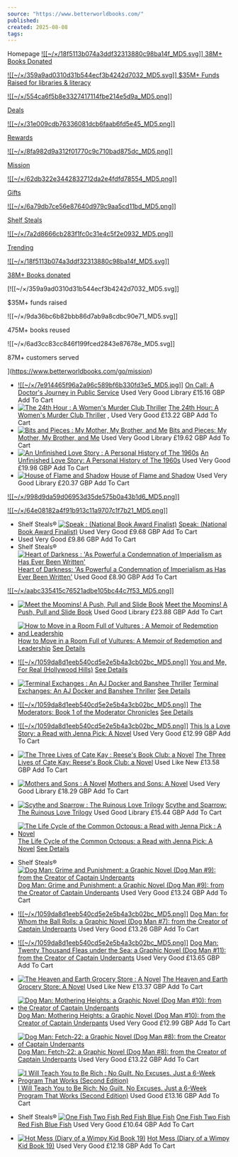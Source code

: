 ```yaml
---
source: "https://www.betterworldbooks.com/"
published:
created: 2025-08-08
tags:
---
```


Homepage [![[~/×/18f5113b074a3ddf32313880c98ba14f_MD5.svg]] 38M+ Books Donated](https://www.betterworldbooks.com/go/mission)

 [![[~/×/359a9ad0310d31b544ecf3b4242d7032_MD5.svg]] $35M+ Funds Raised for libraries & literacy](https://www.betterworldbooks.com/go/mission)

[![[~/×/554ca6f5b8e3327417114fbe214e5d9a_MD5.png]]  
](https://www.betterworldbooks.com/go/deals)

[Deals](https://www.betterworldbooks.com/go/deals)

[![[~/×/31e009cdb76336081dcb6faab6fd5e45_MD5.png]]  
](https://www.betterworldbooks.com/rewards)

[Rewards](https://www.betterworldbooks.com/rewards)

[![[~/×/8fa982d9a312f01770c9c710bad875dc_MD5.png]]  
](https://www.betterworldbooks.com/go/mission)

[Mission](https://www.betterworldbooks.com/go/mission)

[![[~/×/62db322e3442832712da2e4fdfd78554_MD5.png]]  
](https://www.betterworldbooks.com/GiftCertificate)

[Gifts](https://www.betterworldbooks.com/GiftCertificate)

[![[~/×/6a79db7ce56e87640d979c9aa5cd11bd_MD5.png]]  
](https://www.betterworldbooks.com/explore/shelf_steals)

[Shelf Steals](https://www.betterworldbooks.com/explore/shelf_steals)

[![[~/×/7a2d8666cb283f1fc0c31e4c5f2e0932_MD5.png]]  
](https://www.betterworldbooks.com/explore/trending_titles)

[Trending](https://www.betterworldbooks.com/explore/trending_titles)

[![[~/×/18f5113b074a3ddf32313880c98ba14f_MD5.svg]]](https://www.betterworldbooks.com/go/mission)

[38M+ Books donated](https://www.betterworldbooks.com/go/mission)

[![[~/×/359a9ad0310d31b544ecf3b4242d7032_MD5.svg]]

$35M+ funds raised

![[~/×/9da36bc6b82bbb86d7ab9a8cdbc90e71_MD5.svg]]

475M+ books reused

![[~/×/6ad3cc83cc846f199fced2843e87678e_MD5.svg]]

87M+ customers served

](https://www.betterworldbooks.com/go/mission)

- [![[~/×/7e914465f96a2a96c589bf6b330fd3e5_MD5.jpg]]](https://www.betterworldbooks.com/product/detail/on-call-a-doctor-s-journey-in-public-service-9780593657478)
	[On Call: A Doctor's Journey in Public Service](https://www.betterworldbooks.com/product/detail/on-call-a-doctor-s-journey-in-public-service-9780593657478)
	Used Very Good Library
	£15.16 GBP
	Add To Cart
- [![The 24th Hour : A Women's Murder Club Thriller](https://www.betterworldbooks.com/images/products/imageless-placeholder.png)](https://www.betterworldbooks.com/product/detail/the-24th-hour-a-women-s-murder-club-thriller-9780316403085)
	[The 24th Hour: A Women's Murder Club Thriller](https://www.betterworldbooks.com/product/detail/the-24th-hour-a-women-s-murder-club-thriller-9780316403085)
	,
	Used Very Good
	£13.22 GBP
	Add To Cart
- [![Bits and Pieces : My Mother, My Brother, and Me](https://www.betterworldbooks.com/images/products/imageless-placeholder.png)](https://www.betterworldbooks.com/product/detail/bits-and-pieces-my-mother-my-brother-and-me-9798200920235)
	[Bits and Pieces: My Mother, My Brother, and Me](https://www.betterworldbooks.com/product/detail/bits-and-pieces-my-mother-my-brother-and-me-9798200920235)
	Used Very Good Library
	£19.62 GBP
	Add To Cart
- [![An Unfinished Love Story : A Personal History of The 1960s](https://www.betterworldbooks.com/images/products/imageless-placeholder.png)](https://www.betterworldbooks.com/product/detail/an-unfinished-love-story-a-personal-history-of-the-1960s-9781982108663)
	[An Unfinished Love Story: A Personal History of The 1960s](https://www.betterworldbooks.com/product/detail/an-unfinished-love-story-a-personal-history-of-the-1960s-9781982108663)
	Used Very Good
	£19.98 GBP
	Add To Cart
- [![House of Flame and Shadow](https://www.betterworldbooks.com/images/products/imageless-placeholder.png)](https://www.betterworldbooks.com/product/detail/house-of-flame-and-shadow-9781635574104)
	[House of Flame and Shadow](https://www.betterworldbooks.com/product/detail/house-of-flame-and-shadow-9781635574104)
	Used Very Good Library
	£20.37 GBP
	Add To Cart

[![[~/×/998d9da59d06953d35de575b0a43b1d6_MD5.png]]](https://www.betterworldbooks.com/explore/Summer_Reading)

[![[~/×/64e08182a4f91b913c11a9707c1f7b21_MD5.png]]](https://www.betterworldbooks.com/explore/back_to_school)

- Shelf Steals®
	[![Speak : (National Book Award Finalist)](https://www.betterworldbooks.com/images/products/imageless-placeholder.png)](https://www.betterworldbooks.com/product/detail/speak-national-book-award-finalist-9780312674397)
	[Speak: (National Book Award Finalist)](https://www.betterworldbooks.com/product/detail/speak-national-book-award-finalist-9780312674397)
	Used Very Good
	£9.68 GBP
	Add To Cart
- Used Very Good
	£9.86 GBP
	Add To Cart
- Shelf Steals®
	[![Heart of Darkness : 'As Powerful a Condemnation of Imperialism as Has Ever Been Written'](https://www.betterworldbooks.com/images/products/imageless-placeholder.png)](https://www.betterworldbooks.com/product/detail/heart-of-darkness-as-powerful-a-condemnation-of-imperialism-as-has-ever-been-written-9780486264646)
	[Heart of Darkness: 'As Powerful a Condemnation of Imperialism as Has Ever Been Written'](https://www.betterworldbooks.com/product/detail/heart-of-darkness-as-powerful-a-condemnation-of-imperialism-as-has-ever-been-written-9780486264646)
	Used Good
	£8.90 GBP
	Add To Cart

[![[~/×/aabc335415c76521adbe105bc44c7f53_MD5.png]]](https://www.betterworldbooks.com/explore/shelf_steals)

- [![Meet the Moomins! A Push, Pull and Slide Book](https://www.betterworldbooks.com/images/products/imageless-placeholder.png)](https://www.betterworldbooks.com/product/detail/meet-the-moomins-a-push-pull-and-slide-book-9781529054125)
	[Meet the Moomins! A Push, Pull and Slide Book](https://www.betterworldbooks.com/product/detail/meet-the-moomins-a-push-pull-and-slide-book-9781529054125)
	Used Good Library
	£23.88 GBP
	Add To Cart
- [![How to Move in a Room Full of Vultures : A Memoir of Redemption and Leadership](https://www.betterworldbooks.com/images/products/imageless-placeholder.png)](https://www.betterworldbooks.com/product/detail/how-to-move-in-a-room-full-of-vultures-a-memoir-of-redemption-and-leadership-9798998897511)
	[How to Move in a Room Full of Vultures: A Memoir of Redemption and Leadership](https://www.betterworldbooks.com/product/detail/how-to-move-in-a-room-full-of-vultures-a-memoir-of-redemption-and-leadership-9798998897511)
	[See Details](https://www.betterworldbooks.com/product/detail/how-to-move-in-a-room-full-of-vultures-a-memoir-of-redemption-and-leadership-9798998897511)
- [![[~/×/1059da8d1eeb540cd5e2e5b4a3cb02bc_MD5.png]]](https://www.betterworldbooks.com/product/detail/you-and-me-for-real-hollywood-hills-9798992335118)
	[You and Me, For Real (Hollywood Hills)](https://www.betterworldbooks.com/product/detail/you-and-me-for-real-hollywood-hills-9798992335118)
	[See Details](https://www.betterworldbooks.com/product/detail/you-and-me-for-real-hollywood-hills-9798992335118)
- [![Terminal Exchanges : An AJ Docker and Banshee Thriller](https://www.betterworldbooks.com/images/products/imageless-placeholder.png)](https://www.betterworldbooks.com/product/detail/terminal-exchanges-an-aj-docker-and-banshee-thriller-9781685136642)
	[Terminal Exchanges: An AJ Docker and Banshee Thriller](https://www.betterworldbooks.com/product/detail/terminal-exchanges-an-aj-docker-and-banshee-thriller-9781685136642)
	[See Details](https://www.betterworldbooks.com/product/detail/terminal-exchanges-an-aj-docker-and-banshee-thriller-9781685136642)
- [![[~/×/1059da8d1eeb540cd5e2e5b4a3cb02bc_MD5.png]]](https://www.betterworldbooks.com/product/detail/the-moderators-book-1-of-the-moderator-chronicles-9798986119229)
	[The Moderators: Book 1 of the Moderator Chronicles](https://www.betterworldbooks.com/product/detail/the-moderators-book-1-of-the-moderator-chronicles-9798986119229)
	[See Details](https://www.betterworldbooks.com/product/detail/the-moderators-book-1-of-the-moderator-chronicles-9798986119229)

- [![[~/×/1059da8d1eeb540cd5e2e5b4a3cb02bc_MD5.png]]](https://www.betterworldbooks.com/product/detail/this-is-a-love-story-a-read-with-jenna-pick-a-novel-9780593851265)
	[This Is a Love Story: a Read with Jenna Pick: A Novel](https://www.betterworldbooks.com/product/detail/this-is-a-love-story-a-read-with-jenna-pick-a-novel-9780593851265)
	Used Very Good
	£12.99 GBP
	Add To Cart
- [![The Three Lives of Cate Kay : Reese's Book Club: a Novel](https://www.betterworldbooks.com/images/products/imageless-placeholder.png)](https://www.betterworldbooks.com/product/detail/the-three-lives-of-cate-kay-reese-s-book-club-a-novel-9781668076217)
	[The Three Lives of Cate Kay: Reese's Book Club: a Novel](https://www.betterworldbooks.com/product/detail/the-three-lives-of-cate-kay-reese-s-book-club-a-novel-9781668076217)
	Used Like New
	£13.58 GBP
	Add To Cart
- [![Mothers and Sons : A Novel](https://www.betterworldbooks.com/images/products/imageless-placeholder.png)](https://www.betterworldbooks.com/product/detail/mothers-and-sons-a-novel-9780316574716)
	[Mothers and Sons: A Novel](https://www.betterworldbooks.com/product/detail/mothers-and-sons-a-novel-9780316574716)
	Used Very Good Library
	£18.29 GBP
	Add To Cart
- [![Scythe and Sparrow : The Ruinous Love Trilogy](https://www.betterworldbooks.com/images/products/imageless-placeholder.png)](https://www.betterworldbooks.com/product/detail/scythe-and-sparrow-the-ruinous-love-trilogy-9781638931812)
	[Scythe and Sparrow: The Ruinous Love Trilogy](https://www.betterworldbooks.com/product/detail/scythe-and-sparrow-the-ruinous-love-trilogy-9781638931812)
	Used Good Library
	£15.44 GBP
	Add To Cart
- [![The Life Cycle of the Common Octopus: a Read with Jenna Pick : A Novel](https://www.betterworldbooks.com/images/products/imageless-placeholder.png)](https://www.betterworldbooks.com/product/detail/the-life-cycle-of-the-common-octopus-a-read-with-jenna-pick-a-novel-9780593830451)
	[The Life Cycle of the Common Octopus: a Read with Jenna Pick: A Novel](https://www.betterworldbooks.com/product/detail/the-life-cycle-of-the-common-octopus-a-read-with-jenna-pick-a-novel-9780593830451)
	[See Details](https://www.betterworldbooks.com/product/detail/the-life-cycle-of-the-common-octopus-a-read-with-jenna-pick-a-novel-9780593830451)

- Shelf Steals®
	[![Dog Man: Grime and Punishment: a Graphic Novel (Dog Man #9): from the Creator of Captain Underpants](https://www.betterworldbooks.com/images/products/imageless-placeholder.png)](https://www.betterworldbooks.com/product/detail/dog-man-grime-and-punishment-a-graphic-novel-dog-man-9-from-the-creator-of-captain-underpants-9781338535624)
	[Dog Man: Grime and Punishment: a Graphic Novel (Dog Man #9): from the Creator of Captain Underpants](https://www.betterworldbooks.com/product/detail/dog-man-grime-and-punishment-a-graphic-novel-dog-man-9-from-the-creator-of-captain-underpants-9781338535624)
	Used Very Good
	£13.24 GBP
	Add To Cart
- [![[~/×/1059da8d1eeb540cd5e2e5b4a3cb02bc_MD5.png]]](https://www.betterworldbooks.com/product/detail/dog-man-for-whom-the-ball-rolls-a-graphic-novel-dog-man-7-from-the-creator-of-captain-underpants-9781338236590)
	[Dog Man: for Whom the Ball Rolls: a Graphic Novel (Dog Man #7): from the Creator of Captain Underpants](https://www.betterworldbooks.com/product/detail/dog-man-for-whom-the-ball-rolls-a-graphic-novel-dog-man-7-from-the-creator-of-captain-underpants-9781338236590)
	Used Very Good
	£13.26 GBP
	Add To Cart
- [![[~/×/1059da8d1eeb540cd5e2e5b4a3cb02bc_MD5.png]]](https://www.betterworldbooks.com/product/detail/dog-man-twenty-thousand-fleas-under-the-sea-a-graphic-novel-dog-man-11-from-the-creator-of-captain-underpants-9781338801910)
	[Dog Man: Twenty Thousand Fleas under the Sea: a Graphic Novel (Dog Man #11): from the Creator of Captain Underpants](https://www.betterworldbooks.com/product/detail/dog-man-twenty-thousand-fleas-under-the-sea-a-graphic-novel-dog-man-11-from-the-creator-of-captain-underpants-9781338801910)
	Used Very Good
	£13.65 GBP
	Add To Cart
- [![The Heaven and Earth Grocery Store : A Novel](https://www.betterworldbooks.com/images/products/imageless-placeholder.png)](https://www.betterworldbooks.com/product/detail/the-heaven-and-earth-grocery-store-a-novel-9780593422946)
	[The Heaven and Earth Grocery Store: A Novel](https://www.betterworldbooks.com/product/detail/the-heaven-and-earth-grocery-store-a-novel-9780593422946)
	Used Like New
	£13.37 GBP
	Add To Cart
- [![Dog Man: Mothering Heights: a Graphic Novel (Dog Man #10): from the Creator of Captain Underpants](https://www.betterworldbooks.com/images/products/imageless-placeholder.png)](https://www.betterworldbooks.com/product/detail/dog-man-mothering-heights-a-graphic-novel-dog-man-10-from-the-creator-of-captain-underpants-9781338680454)
	[Dog Man: Mothering Heights: a Graphic Novel (Dog Man #10): from the Creator of Captain Underpants](https://www.betterworldbooks.com/product/detail/dog-man-mothering-heights-a-graphic-novel-dog-man-10-from-the-creator-of-captain-underpants-9781338680454)
	Used Very Good
	£12.99 GBP
	Add To Cart
- [![Dog Man: Fetch-22: a Graphic Novel (Dog Man #8): from the Creator of Captain Underpants](https://www.betterworldbooks.com/images/products/imageless-placeholder.png)](https://www.betterworldbooks.com/product/detail/dog-man-fetch-22-a-graphic-novel-dog-man-8-from-the-creator-of-captain-underpants-9781338323214)
	[Dog Man: Fetch-22: a Graphic Novel (Dog Man #8): from the Creator of Captain Underpants](https://www.betterworldbooks.com/product/detail/dog-man-fetch-22-a-graphic-novel-dog-man-8-from-the-creator-of-captain-underpants-9781338323214)
	Used Very Good
	£13.22 GBP
	Add To Cart
- [![I Will Teach You to Be Rich : No Guilt. No Excuses. Just a 6-Week Program That Works (Second Edition)](https://www.betterworldbooks.com/images/products/imageless-placeholder.png)](https://www.betterworldbooks.com/product/detail/i-will-teach-you-to-be-rich-no-guilt-no-excuses-just-a-6-week-program-that-works-second-edition-9781523505746)
	[I Will Teach You to Be Rich: No Guilt. No Excuses. Just a 6-Week Program That Works (Second Edition)](https://www.betterworldbooks.com/product/detail/i-will-teach-you-to-be-rich-no-guilt-no-excuses-just-a-6-week-program-that-works-second-edition-9781523505746)
	Used Good
	£13.16 GBP
	Add To Cart
- Shelf Steals®
	[![One Fish Two Fish Red Fish Blue Fish](https://www.betterworldbooks.com/images/products/imageless-placeholder.png)](https://www.betterworldbooks.com/product/detail/one-fish-two-fish-red-fish-blue-fish-9780394800134)
	[One Fish Two Fish Red Fish Blue Fish](https://www.betterworldbooks.com/product/detail/one-fish-two-fish-red-fish-blue-fish-9780394800134)
	Used Very Good
	£10.64 GBP
	Add To Cart
- [![Hot Mess (Diary of a Wimpy Kid Book 19)](https://www.betterworldbooks.com/images/products/imageless-placeholder.png)](https://www.betterworldbooks.com/product/detail/hot-mess-diary-of-a-wimpy-kid-book-19-9781419766954)
	[Hot Mess (Diary of a Wimpy Kid Book 19)](https://www.betterworldbooks.com/product/detail/hot-mess-diary-of-a-wimpy-kid-book-19-9781419766954)
	Used Very Good
	£12.18 GBP
	Add To Cart
